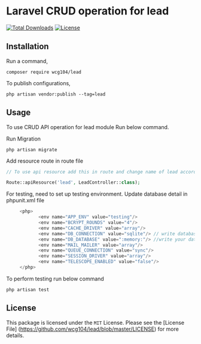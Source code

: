
Laravel CRUD operation for lead
======

[![Total Downloads](https://poser.pugx.org/wcg104/lead/downloads)](https://packagist.org/packages/wcg104/lead)  [![License](https://poser.pugx.org/wcg104/lead/license)](https://packagist.org/packages/wcg104/lead)


Installation
-----

Run a command,

```
composer require wcg104/lead
```
To publish configurations,

```
php artisan vendor:publish --tag=lead
```


Usage
-----
To use CRUD API operation for lead module Run below command.

Run Migration
```
php artisan migrate
```
Add resource route in route file
```php
// To use api resource add this in route and change name of lead according to your requirement

Route::apiResource('lead', LeadController::class);
```
For testing, need to set up testing environment.
Update database detail in phpunit.xml file
```php
     <php>
            <env name="APP_ENV" value="testing"/>
            <env name="BCRYPT_ROUNDS" value="4"/>
            <env name="CACHE_DRIVER" value="array"/>
            <env name="DB_CONNECTION" value="sqlite"/> // write database connection if you want to test in different database
            <env name="DB_DATABASE" value=":memory:"/> //write your database name if you want to test in different database
            <env name="MAIL_MAILER" value="array"/>
            <env name="QUEUE_CONNECTION" value="sync"/>
            <env name="SESSION_DRIVER" value="array"/>
            <env name="TELESCOPE_ENABLED" value="false"/>
     </php>
```
To perform testing run below command
```
php artisan test
```
License
-----
This package is licensed under the `MIT` License. Please see the [License File] (https://github.com/wcg104/lead/blob/master/LICENSE) for more details.